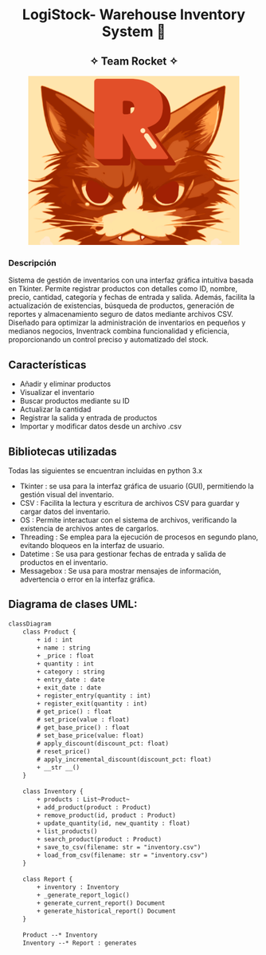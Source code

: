 # <div align='center'> LogiStock- Warehouse Inventory System 📝 </div>

## <div align='center'> ✧ Team Rocket ✧ </div>
<div align='center'>
<figure> <img src="https://raw.githubusercontent.com/nisaespa/project_progress/refs/heads/main/TeamRocket.png" alt="" width="450" height="auto"/></br>
<figcaption><b></b></figcaption></figure>
</div>

### Descripción

Sistema de gestión de inventarios con una interfaz gráfica intuitiva basada en Tkinter. Permite registrar productos con detalles como ID, nombre, precio, cantidad, categoría y fechas de entrada y salida. Además, facilita la actualización de existencias, búsqueda de productos, generación de reportes y almacenamiento seguro de datos mediante archivos CSV. Diseñado para optimizar la administración de inventarios en pequeños y medianos negocios, Inventrack combina funcionalidad y eficiencia, proporcionando un control preciso y automatizado del stock.

## Características
- Añadir y eliminar productos
- Visualizar el inventario
- Buscar productos mediante su ID
- Actualizar la cantidad
- Registrar la salida y entrada de productos
- Importar y modificar datos desde un archivo .csv

## Bibliotecas utilizadas
Todas las siguientes se encuentran incluidas en python 3.x
- Tkinter : se usa para la interfaz gráfica de usuario (GUI), permitiendo la gestión visual del inventario.
- CSV : Facilita la lectura y escritura de archivos CSV para guardar y cargar datos del inventario.
- OS : Permite interactuar con el sistema de archivos, verificando la existencia de archivos antes de cargarlos.
- Threading : Se emplea para la ejecución de procesos en segundo plano, evitando bloqueos en la interfaz de usuario.
- Datetime : Se usa para gestionar fechas de entrada y salida de productos en el inventario.
- Messagebox : Se usa para mostrar mensajes de información, advertencia o error en la interfaz gráfica.

## Diagrama de clases UML:
``` mermaid
classDiagram
    class Product {
        + id : int
        + name : string
        + _price : float
        + quantity : int
        + category : string
        + entry_date : date
        + exit_date : date
        + register_entry(quantity : int)
        + register_exit(quantity : int)
        # get_price() : float
        # set_price(value : float)
        # get_base_price() : float
        # set_base_price(value: float)
        # apply_discount(discount_pct: float)
        # reset_price()
        # apply_incremental_discount(discount_pct: float)
        + __str __()
    }

    class Inventory {
        + products : List~Product~ 
        + add_product(product : Product)
        + remove_product(id, product : Product)
        + update_quantity(id, new_quantity : float)
        + list_products()
        + search_product(product : Product)
        + save_to_csv(filename: str = "inventory.csv")
        + load_from_csv(filename: str = "inventory.csv")
    }

    class Report {
        + inventory : Inventory
        + _generate_report_logic()
        + generate_current_report() Document
        + generate_historical_report() Document
    }

    Product --* Inventory
    Inventory --* Report : generates
```

